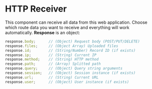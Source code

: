 # HTTP Receiver

This component can receive all data from this web application. Choose which route data you want to receive and everything will work automatically. __Response__ is an object:

```javascript
response.body;      // (Object) Request body (POST/PUT/DELETE)
response.files;     // (Object Array) Uploaded files
response.id;        // (String/Number) Record ID (if exists)
response.ip;        // (String) Current IP
response.method;    // (String) HTTP method
response.path;      // (Array) Splitted path
response.query;     // (Object) Query string arguments
response.session;   // (Object) Session instance (if exists)
response.url;       // (String) Current URL
response.user;      // (Object) User instance (if exists)
```